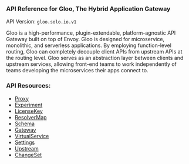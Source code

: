 <!-- Code generated by solo-kit. DO NOT EDIT. -->

### API Reference for Gloo, The Hybrid Application Gateway

API Version: `gloo.solo.io.v1`

Gloo is a high-performance, plugin-extendable, platform-agnostic API Gateway built on top of Envoy. Gloo is designed for microservice, monolithic, and serverless applications. By employing function-level routing, Gloo can completely decouple client APIs from upstream APIs at the routing level. Gloo serves as an abstraction layer between clients and upstream services, allowing front-end teams to work independently of teams developing the microservices their apps connect to.



### API Resources:
- [Proxy](./github.com/solo-io/gloo/projects/gloo/api/v1/proxy.proto.sk.md#Proxy)
- [Experiment](./github.com/solo-io/solo-projects/projects/glooshot/api/v1/glooshot.proto.sk.md#Experiment)
- [LicenseKey](./github.com/solo-io/solo-projects/projects/licensingserver/api/v1/license.proto.sk.md#LicenseKey)
- [ResolverMap](./github.com/solo-io/solo-projects/projects/sqoop/api/v1/resolver_map.proto.sk.md#ResolverMap)
- [Schema](./github.com/solo-io/solo-projects/projects/sqoop/api/v1/schema.proto.sk.md#Schema)
- [Gateway](./github.com/solo-io/gloo/projects/gateway/api/v1/gateway.proto.sk.md#Gateway)
- [VirtualService](./github.com/solo-io/gloo/projects/gateway/api/v1/virtual_service.proto.sk.md#VirtualService)
- [Settings](./github.com/solo-io/gloo/projects/gloo/api/v1/settings.proto.sk.md#Settings)
- [Upstream](./github.com/solo-io/gloo/projects/gloo/api/v1/upstream.proto.sk.md#Upstream)
- [ChangeSet](./github.com/solo-io/solo-projects/projects/vcs/api/v1/changeset.proto.sk.md#ChangeSet)

<!-- Start of HubSpot Embed Code -->
<script type="text/javascript" id="hs-script-loader" async defer src="//js.hs-scripts.com/5130874.js"></script>
<!-- End of HubSpot Embed Code -->
